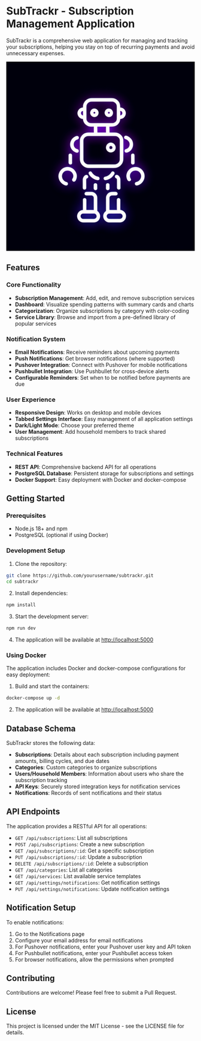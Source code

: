 
# SubTrackr - Subscription Management Application

SubTrackr is a comprehensive web application for managing and tracking your subscriptions, helping you stay on top of recurring payments and avoid unnecessary expenses.

![SubTrackr Logo](generated-icon.png)

## Features

### Core Functionality
- **Subscription Management**: Add, edit, and remove subscription services
- **Dashboard**: Visualize spending patterns with summary cards and charts
- **Categorization**: Organize subscriptions by category with color-coding
- **Service Library**: Browse and import from a pre-defined library of popular services

### Notification System
- **Email Notifications**: Receive reminders about upcoming payments
- **Push Notifications**: Get browser notifications (where supported)
- **Pushover Integration**: Connect with Pushover for mobile notifications
- **Pushbullet Integration**: Use Pushbullet for cross-device alerts
- **Configurable Reminders**: Set when to be notified before payments are due

### User Experience
- **Responsive Design**: Works on desktop and mobile devices
- **Tabbed Settings Interface**: Easy management of all application settings
- **Dark/Light Mode**: Choose your preferred theme
- **User Management**: Add household members to track shared subscriptions

### Technical Features
- **REST API**: Comprehensive backend API for all operations
- **PostgreSQL Database**: Persistent storage for subscriptions and settings
- **Docker Support**: Easy deployment with Docker and docker-compose

## Getting Started

### Prerequisites
- Node.js 18+ and npm
- PostgreSQL (optional if using Docker)

### Development Setup

1. Clone the repository:
```bash
git clone https://github.com/yourusername/subtrackr.git
cd subtrackr
```

2. Install dependencies:
```bash
npm install
```

3. Start the development server:
```bash
npm run dev
```

4. The application will be available at [http://localhost:5000](http://localhost:5000)

### Using Docker

The application includes Docker and docker-compose configurations for easy deployment:

1. Build and start the containers:
```bash
docker-compose up -d
```

2. The application will be available at [http://localhost:5000](http://localhost:5000)

## Database Schema

SubTrackr stores the following data:

- **Subscriptions**: Details about each subscription including payment amounts, billing cycles, and due dates
- **Categories**: Custom categories to organize subscriptions
- **Users/Household Members**: Information about users who share the subscription tracking
- **API Keys**: Securely stored integration keys for notification services
- **Notifications**: Records of sent notifications and their status

## API Endpoints

The application provides a RESTful API for all operations:

- `GET /api/subscriptions`: List all subscriptions
- `POST /api/subscriptions`: Create a new subscription
- `GET /api/subscriptions/:id`: Get a specific subscription
- `PUT /api/subscriptions/:id`: Update a subscription
- `DELETE /api/subscriptions/:id`: Delete a subscription
- `GET /api/categories`: List all categories
- `GET /api/services`: List available service templates
- `GET /api/settings/notifications`: Get notification settings
- `PUT /api/settings/notifications`: Update notification settings

## Notification Setup

To enable notifications:

1. Go to the Notifications page
2. Configure your email address for email notifications
3. For Pushover notifications, enter your Pushover user key and API token
4. For Pushbullet notifications, enter your Pushbullet access token
5. For browser notifications, allow the permissions when prompted

## Contributing

Contributions are welcome! Please feel free to submit a Pull Request.

## License

This project is licensed under the MIT License - see the LICENSE file for details.
